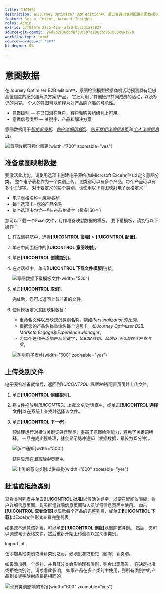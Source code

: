 ```yaml
---
title: 目的数据
description: 在Journey Optimizer B2B edition中，通过关键词映射配置意图数据以预测客户兴趣和用于基于账户的营销的购买信号。
feature: Setup, Intent, Account Insights
roles: Admin
exl-id: c7f9f6fe-2275-42a4-af80-b5c3d1a82837
source-git-commit: 9ed2d2a36dbdaf39c107a18632d951003c86197b
workflow-type: tm+mt
source-wordcount: '587'
ht-degree: 0%

---
```


# 意图数据

在Journey Optimizer B2B edition中，意图检测模型根据商机活动预测具有足够高置信度的感兴趣解决方案/产品。 它还利用了其他帐户共同成员的活动，以及标记的内容。 个人的意图可以解释为对产品感兴趣的可能性。

* 意图级别 — 在已知潜在客户、客户和购买组级别上可用。
* 意图信号类型 — 关键字、产品和解决方案

意图数据用于&#x200B;[_智能仪表板_](../dashboards/intelligent-dashboard.md)、[_帐户详细信息_&#x200B;页](../accounts/account-details.md)、[_购买群组详细信息_&#x200B;页](../buying-groups/buying-group-details.md)和&#x200B;[_个人详细信息_&#x200B;页](../accounts/person-details.md)。

![意图数据可视化图表](../data/assets/intent-data-visualization.png){width="700" zoomable="yes"}

## 准备意图映射数据

要激活此功能，请使用选项卡创建电子表格(如Microsoft Excel文件)以定义意图分类。 整个电子表格作为一个类别上传，该类别可以有多个产品，每个产品可以有多个关键字。 对于要定义的每个类别，请使用以下意图映射电子表格定义：

* 电子表格名称= _类别名称_
* 每个选项卡=您的产品名称
* 每个选项卡包含一列=产品关键字（最多150个）

您可以下载一个Excel文件，用作准备映射数据的模板。 要下载模板，请执行以下操作：

1. 在左侧导航中，选择&#x200B;**[!UICONTROL 管理]** > **[!UICONTROL 配置]**。

1. 单击中间面板中的&#x200B;**[!UICONTROL 意图映射]**。

1. 单击&#x200B;**[!UICONTROL 创建类别]**。

1. 在对话框中，单击&#x200B;**[!UICONTROL 下载文件模板]**&#x200B;链接。

   ![意图数据下载模板文件](./assets/intent-data-upload-files.png){width="500"}

1. 单击&#x200B;**[!UICONTROL 取消]**。

   完成后，您可以返回上载准备的文件。

1. 使用模板定义意图映射数据：

   * 重命名文件以反映您的类别名称，例如&#x200B;_Personalization的比例_。
   * 根据您的产品名称重命名每个选项卡，如&#x200B;_Journey Optimizer B2B_、_Marketo Engage_&#x200B;和&#x200B;_Experience Manager_。
   * 为每个选项卡添加产品关键字，如&#x200B;_B2B营销_、_品牌认可_&#x200B;和&#x200B;_潜在客户参与度_。

   ![类别电子表格](./assets/intent-category-spreadsheet.png){width="600" zoomable="yes"}

## 上传类别文件

电子表格准备就绪后，返回到&#x200B;_[!UICONTROL 意图映射]_&#x200B;配置页面并上传文件。

1. 单击&#x200B;**[!UICONTROL 创建类别]**。

1. 将文件拖放到&#x200B;_[!UICONTROL 上载文件]_&#x200B;对话框中，或单击&#x200B;**[!UICONTROL 选择文件]**&#x200B;以在系统上查找并选择该文件。

1. 单击&#x200B;**[!UICONTROL 下一步]**。

   预处理运行对相似关键词进行聚类，提高了意图检测能力，避免了关键词稀释。 一旦完成此预处理，就会显示脉冲通知（根据数据，最长为15分钟）。

   ![脉冲通知](./assets/intent-data-upload-files-pre-process.png){width="500"}

   结果显示在&#x200B;_意图映射_&#x200B;页面中。

   ![上传的意向类别以供审批](./assets/intent-data-category-approve.png){width="600" zoomable="yes"}

## 批准或拒绝类别

查看类别列表并单击&#x200B;**[!UICONTROL 批准]**&#x200B;以激活关键字，以便在智能仪表板、帐户详细信息页面、购买群组详细信息页面和人员详细信息页面中使用。 单击&#x200B;**[!UICONTROL 查看全部]**&#x200B;以显示每个产品的完整列表，或单击&#x200B;**[!UICONTROL 下载]**&#x200B;以Excel文件形式查看完整列表。

如果您不满意该列表，可以单击&#x200B;**[!UICONTROL 删除]**&#x200B;以删除该类别。 然后，您可以调整电子表格文件，然后重新开始上传流程以定义该类别。

>[!IMPORTANT]
>
>在添加其他类别或编辑类别之前，必须批准或拒绝（删除）新类别。

如果添加另一个类别，并且其分类会影响现有类别，则会出现警告。 在决定批准或拒绝类别时，请考虑此影响。 如果产品在多个类别中使用，则所有类别中的产品到关键字映射应该是相同的。

![现有类别影响的警报](./assets/intent-data-category-overlap.png){width="600" zoomable="yes"}

